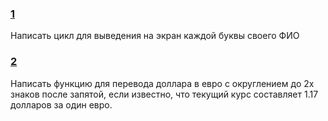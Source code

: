 ### [1](https://github.com/kornilovaap/Python_for_analyst_GeekBrains.ru/blob/main/1.py)    
Написать цикл для выведения на экран каждой буквы своего ФИО        
      
### [2](https://github.com/kornilovaap/Python_for_analyst_GeekBrains.ru/blob/main/2.py)         
Написать функцию для перевода доллара в евро c округлением до 2х знаков после запятой, если известно, что текущий курс составляет 1.17 долларов за один евро.          
           
